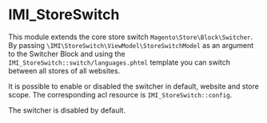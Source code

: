 # IMI_StoreSwitch

This module extends the core store switch `Magento\Store\Block\Switcher`.  
By passing `\IMI\StoreSwitch\ViewModel\StoreSwitchModel` as an argument to the Switcher Block and using the `IMI_StoreSwitch::switch/languages.phtml` template you can switch between all stores of all websites.

It is possible to enable or disabled the switcher in default, website and store scope. The corresponding acl resource is `IMI_StoreSwitch::config`.

The switcher is disabled by default.

